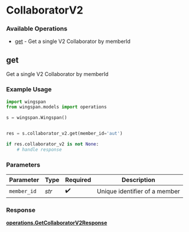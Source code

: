 # CollaboratorV2

### Available Operations

* [get](#get) - Get a single V2 Collaborator by memberId

## get

Get a single V2 Collaborator by memberId

### Example Usage

```python
import wingspan
from wingspan.models import operations

s = wingspan.Wingspan()


res = s.collaborator_v2.get(member_id='aut')

if res.collaborator_v2 is not None:
    # handle response
```

### Parameters

| Parameter                     | Type                          | Required                      | Description                   |
| ----------------------------- | ----------------------------- | ----------------------------- | ----------------------------- |
| `member_id`                   | *str*                         | :heavy_check_mark:            | Unique identifier of a member |


### Response

**[operations.GetCollaboratorV2Response](../../models/operations/getcollaboratorv2response.md)**

